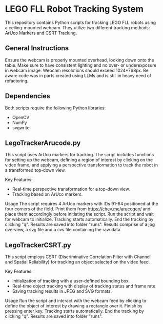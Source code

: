 # LEGO FLL Robot Tracking System

This repository contains Python scripts for tracking LEGO FLL robots using a ceiling-mounted webcam. They utilize two different tracking methods: ArUco Markers and CSRT Tracking.

## General Instructions
Ensure the webcam is properly mounted overhead, looking down onto the table. Make sure to have consistent lighting and no over- or underexposure in webcam image. Webcam resolutions should exceed 1024*768px. Be aware code was in parts created using LLMs and is still in heavy need of refactoring.

## Dependencies
Both scripts require the following Python libraries:
- OpenCV
- NumPy
- svgwrite 

## LegoTrackerArucode.py
This script uses ArUco markers for tracking. The script includes functions for setting up the webcam, defining a region of interest by clicking on the video frame, and applying a perspective transformation to track the robot in a transformed top-down view.

Key Features:
- Real-time perspective transformation for a top-down view.
- Tracking based on ArUco markers.

Usage
The script requires 4 ArUco markers with IDs 91-94 positioned at the four corners of the field. Print them from https://chev.me/arucogen/ and place them accordingly before initiating the script.
Run the script and wait for webcam to initialize. Tracking starts automatically. End the tracking by clicking "q". Results are saved into folder "runs". Results comprise of a jpg overview, a svg file and a cvs file containing the raw data.

## LegoTrackerCSRT.py
This script employs CSRT (Discriminative Correlation Filter with Channel and Spatial Reliability) for tracking an object selected on the video feed.

Key Features:
- Initialization of tracking with a user-defined bounding box.
- Real-time object tracking with display of tracking status and frame rate.
- Saving tracking results in JPEG and SVG formats.

Usage
Run the script and interact with the webcam feed by clicking to define the object of interest by drawing a rectangle over it. Finish by pressing enter key. Tracking starts automatically. End the tracking by clicking "q". Results are saved into folder "runs".


